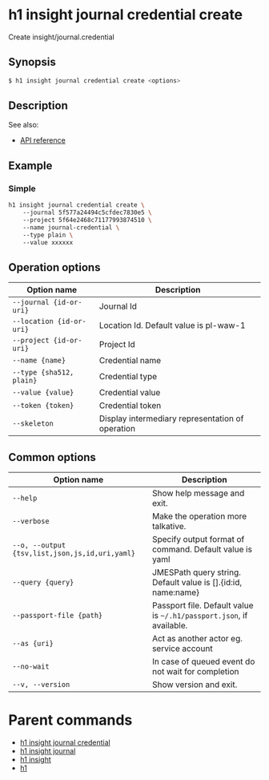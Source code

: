 
# h1 insight journal credential create

Create insight/journal.credential

## Synopsis

```bash
$ h1 insight journal credential create <options>
```

## Description

See also:

* [API reference](https://api.hyperone.com/v2/docs#operation/insight_project_journal_credential_create)

## Example


### Simple

```bash
h1 insight journal credential create \ 
	--journal 5f577a24494c5cfdec7830e5 \ 
	--project 5f64e2468c71177993874510 \ 
	--name journal-credential \ 
	--type plain \ 
	--value xxxxxx
```

## Operation options

| Option name                  | Description                                      |
| ---------------------------- | ------------------------------------------------ |
| ```--journal {id-or-uri}```  | Journal Id                                       |
| ```--location {id-or-uri}``` | Location Id. Default value is pl-waw-1           |
| ```--project {id-or-uri}```  | Project Id                                       |
| ```--name {name}```          | Credential name                                  |
| ```--type {sha512, plain}``` | Credential type                                  |
| ```--value {value}```        | Credential value                                 |
| ```--token {token}```        | Credential token                                 |
| ```--skeleton```             | Display intermediary representation of operation |

## Common options

| Option name                                        | Description                                                              |
| -------------------------------------------------- | ------------------------------------------------------------------------ |
| ```--help```                                       | Show help message and exit.                                              |
| ```--verbose```                                    | Make the operation more talkative.                                       |
| ```--o, --output {tsv,list,json,js,id,uri,yaml}``` | Specify output format of command. Default value is yaml                  |
| ```--query {query}```                              | JMESPath query string. Default value is [].\{id:id, name:name\}          |
| ```--passport-file {path}```                       | Passport file. Default value is ```~/.h1/passport.json```, if available. |
| ```--as {uri}```                                   | Act as another actor eg. service account                                 |
| ```--no-wait```                                    | In case of queued event do not wait for completion                       |
| ```--v, --version```                               | Show version and exit.                                                   |

# Parent commands

* [h1 insight journal credential](./../README.md)
* [h1 insight journal](./../../README.md)
* [h1 insight](./../../../README.md)
* [h1](./../../../../README.md)
